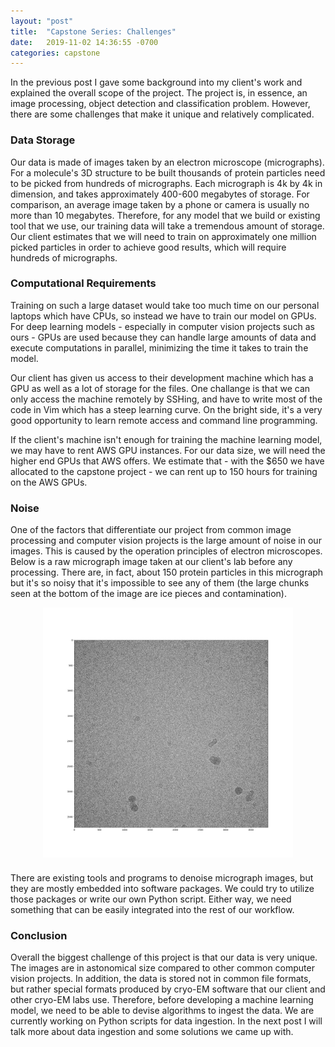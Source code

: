 ```yaml
---
layout: "post"
title:  "Capstone Series: Challenges"
date:   2019-11-02 14:36:55 -0700
categories: capstone
---
```


In the previous post I gave some background into my client's work and explained the overall scope of the project. The project is, in essence, an image processing, object detection and classification problem. However, there are some challenges that make it unique and relatively complicated.

### Data Storage
Our data is made of images taken by an electron microscope (micrographs). For a molecule's 3D structure to be built thousands of protein particles need to be picked from hundreds of micrographs. Each micrograph is 4k by 4k in dimension, and takes approximately 400-600 megabytes of storage. For comparison, an average image taken by a phone or camera is usually no more than 10 megabytes. Therefore, for any model that we build or existing tool that we use, our training data will take a tremendous amount of storage. Our client estimates that we will need to train on approximately one million picked particles in order to achieve good results, which will require hundreds of micrographs.

### Computational Requirements
Training on such a large dataset would take too much time on our personal laptops which have CPUs, so instead we have to train our model on GPUs. For deep learning models - especially in computer vision projects such as ours - GPUs are used because they can handle large amounts of data and execute computations in parallel, minimizing the time it takes to train the model.

Our client has given us access to their development machine which has a GPU as well as a lot of storage for the files. One challange is that we can only access the machine remotely by SSHing, and have to write most of the code in Vim which has a steep learning curve. On the bright side, it's a very good opportunity to learn remote access and command line programming.

If the client's machine isn't enough for training the machine learning model, we may have to rent AWS GPU instances. For our data size, we will need the higher end GPUs that AWS offers. We estimate that - with the $650 we have allocated to the capstone project - we can rent up to 150 hours for training on the AWS GPUs.

### Noise
One of the factors that differentiate our project from common image processing and computer vision projects is the large amount of noise in our images. This is caused by the operation principles of electron microscopes. Below is a raw micrograph image taken at our client's lab before any processing. There are, in fact, about 150 protein particles in this micrograph but it's so noisy that it's impossible to see any of them (the large chunks seen at the bottom of the image are ice pieces and contamination).

<html>
<img src="https://github.com/kerimsertturk/kerimsertturk.github.io/blob/master/job019_micro0001.jpg?raw=true" class = "micrograph_noise" height = "400" width = "400"/>
<style>
.micrograph_noise{display: block;  margin-left: auto; margin-right: auto; padding-bottom: 10px}
</style>
</html>

There are existing tools and programs to denoise micrograph images, but they are mostly embedded into software packages. We could try to utilize those packages or write our own Python script. Either way, we need something that can be easily integrated into the rest of our workflow.

### Conclusion
Overall the biggest challenge of this project is that our data is very unique. The images are in astonomical size compared to other common computer vision projects. In addition, the data is stored not in common file formats, but rather special formats produced by cryo-EM software that our client and other cryo-EM labs use. Therefore, before developing a machine learning model, we need to be able to devise algorithms to ingest the data. We are currently working on Python scripts for data ingestion. In the next post I will talk more about data ingestion and some solutions we came up with.
